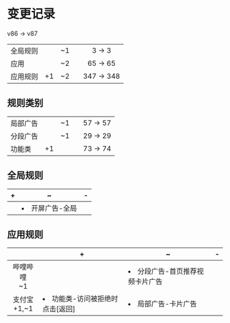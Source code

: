 # 变更记录

v86 -> v87

||||||
|-|:-:|:-:|:-:|:-:|
|全局规则||~1||3 -> 3|
|应用||~2||65 -> 65|
|应用规则|+1|~2||347 -> 348|

## 规则类别

||||||
|-|:-:|:-:|:-:|:-:|
|局部广告||~1||57 -> 57|
|分段广告||~1||29 -> 29|
|功能类|+1|||73 -> 74|

## 全局规则

|+|~|-|
|-|-|-|
||<li>开屏广告-全局||

## 应用规则

||+|~|-|
|:-:|-|-|-|
|哔哩哔哩<br>~1||<li>分段广告-首页推荐视频卡片广告||
|支付宝<br>+1,~1|<li>功能类-访问被拒绝时点击[返回]|<li>局部广告-卡片广告||
